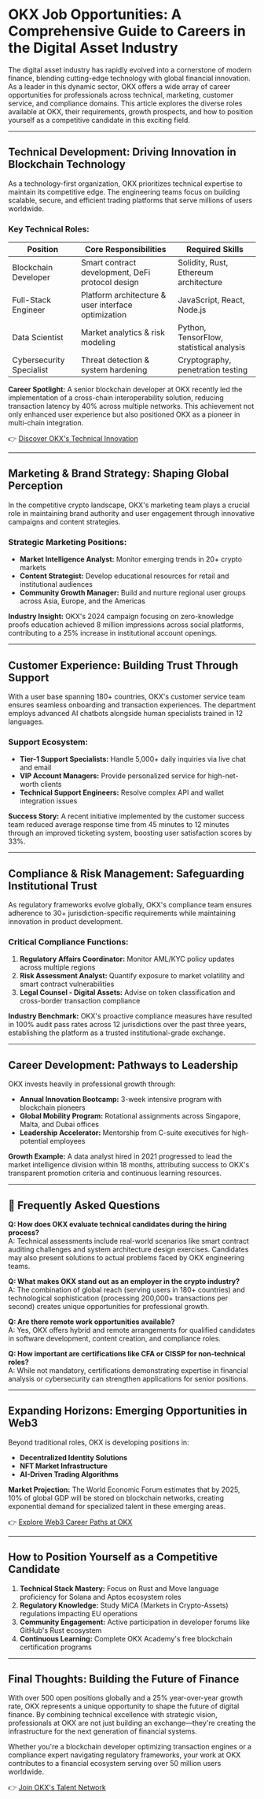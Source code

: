 # OKX Job Opportunities: A Comprehensive Guide to Careers in the Digital Asset Industry

The digital asset industry has rapidly evolved into a cornerstone of modern finance, blending cutting-edge technology with global financial innovation. As a leader in this dynamic sector, OKX offers a wide array of career opportunities for professionals across technical, marketing, customer service, and compliance domains. This article explores the diverse roles available at OKX, their requirements, growth prospects, and how to position yourself as a competitive candidate in this exciting field.

---

## Technical Development: Driving Innovation in Blockchain Technology

As a technology-first organization, OKX prioritizes technical expertise to maintain its competitive edge. The engineering teams focus on building scalable, secure, and efficient trading platforms that serve millions of users worldwide.

### Key Technical Roles:
| Position                  | Core Responsibilities                          | Required Skills                          |
|---------------------------|------------------------------------------------|------------------------------------------|
| Blockchain Developer      | Smart contract development, DeFi protocol design | Solidity, Rust, Ethereum architecture    |
| Full-Stack Engineer       | Platform architecture & user interface optimization | JavaScript, React, Node.js               |
| Data Scientist            | Market analytics & risk modeling               | Python, TensorFlow, statistical analysis |
| Cybersecurity Specialist  | Threat detection & system hardening            | Cryptography, penetration testing        |

**Career Spotlight:** A senior blockchain developer at OKX recently led the implementation of a cross-chain interoperability solution, reducing transaction latency by 40% across multiple networks. This achievement not only enhanced user experience but also positioned OKX as a pioneer in multi-chain integration.

👉 [Discover OKX's Technical Innovation](https://bit.ly/okx-bonus)

---

## Marketing & Brand Strategy: Shaping Global Perception

In the competitive crypto landscape, OKX's marketing team plays a crucial role in maintaining brand authority and user engagement through innovative campaigns and content strategies.

### Strategic Marketing Positions:
- **Market Intelligence Analyst:** Monitor emerging trends in 20+ crypto markets
- **Content Strategist:** Develop educational resources for retail and institutional audiences
- **Community Growth Manager:** Build and nurture regional user groups across Asia, Europe, and the Americas

**Industry Insight:** OKX's 2024 campaign focusing on zero-knowledge proofs education achieved 8 million impressions across social platforms, contributing to a 25% increase in institutional account openings.

---

## Customer Experience: Building Trust Through Support

With a user base spanning 180+ countries, OKX's customer service team ensures seamless onboarding and transaction experiences. The department employs advanced AI chatbots alongside human specialists trained in 12 languages.

### Support Ecosystem:
- **Tier-1 Support Specialists:** Handle 5,000+ daily inquiries via live chat and email
- **VIP Account Managers:** Provide personalized service for high-net-worth clients
- **Technical Support Engineers:** Resolve complex API and wallet integration issues

**Success Story:** A recent initiative implemented by the customer success team reduced average response time from 45 minutes to 12 minutes through an improved ticketing system, boosting user satisfaction scores by 33%.

---

## Compliance & Risk Management: Safeguarding Institutional Trust

As regulatory frameworks evolve globally, OKX's compliance team ensures adherence to 30+ jurisdiction-specific requirements while maintaining innovation in product development.

### Critical Compliance Functions:
1. **Regulatory Affairs Coordinator:** Monitor AML/KYC policy updates across multiple regions
2. **Risk Assessment Analyst:** Quantify exposure to market volatility and smart contract vulnerabilities
3. **Legal Counsel - Digital Assets:** Advise on token classification and cross-border transaction compliance

**Industry Benchmark:** OKX's proactive compliance measures have resulted in 100% audit pass rates across 12 jurisdictions over the past three years, establishing the platform as a trusted institutional-grade exchange.

---

## Career Development: Pathways to Leadership

OKX invests heavily in professional growth through:
- **Annual Innovation Bootcamp:** 3-week intensive program with blockchain pioneers
- **Global Mobility Program:** Rotational assignments across Singapore, Malta, and Dubai offices
- **Leadership Accelerator:** Mentorship from C-suite executives for high-potential employees

**Growth Example:** A data analyst hired in 2021 progressed to lead the market intelligence division within 18 months, attributing success to OKX's transparent promotion criteria and continuous learning resources.

---

## 📌 Frequently Asked Questions

**Q: How does OKX evaluate technical candidates during the hiring process?**  
A: Technical assessments include real-world scenarios like smart contract auditing challenges and system architecture design exercises. Candidates may also present solutions to actual problems faced by OKX engineering teams.

**Q: What makes OKX stand out as an employer in the crypto industry?**  
A: The combination of global reach (serving users in 180+ countries) and technological sophistication (processing 200,000+ transactions per second) creates unique opportunities for professional growth.

**Q: Are there remote work opportunities available?**  
A: Yes, OKX offers hybrid and remote arrangements for qualified candidates in software development, content creation, and compliance roles.

**Q: How important are certifications like CFA or CISSP for non-technical roles?**  
A: While not mandatory, certifications demonstrating expertise in financial analysis or cybersecurity can strengthen applications for senior positions.

---

## Expanding Horizons: Emerging Opportunities in Web3

Beyond traditional roles, OKX is developing positions in:
- **Decentralized Identity Solutions**
- **NFT Market Infrastructure**
- **AI-Driven Trading Algorithms**

**Market Projection:** The World Economic Forum estimates that by 2025, 10% of global GDP will be stored on blockchain networks, creating exponential demand for specialized talent in these emerging areas.

👉 [Explore Web3 Career Paths at OKX](https://bit.ly/okx-bonus)

---

## How to Position Yourself as a Competitive Candidate

1. **Technical Stack Mastery:** Focus on Rust and Move language proficiency for Solana and Aptos ecosystem roles
2. **Regulatory Knowledge:** Study MiCA (Markets in Crypto-Assets) regulations impacting EU operations
3. **Community Engagement:** Active participation in developer forums like GitHub's Rust ecosystem
4. **Continuous Learning:** Complete OKX Academy's free blockchain certification programs

---

## Final Thoughts: Building the Future of Finance

With over 500 open positions globally and a 25% year-over-year growth rate, OKX represents a unique opportunity to shape the future of digital finance. By combining technical excellence with strategic vision, professionals at OKX are not just building an exchange—they're creating the infrastructure for the next generation of financial systems.

Whether you're a blockchain developer optimizing transaction engines or a compliance expert navigating regulatory frameworks, your work at OKX contributes to a financial ecosystem serving over 50 million users worldwide.

👉 [Join OKX's Talent Network](https://bit.ly/okx-bonus)